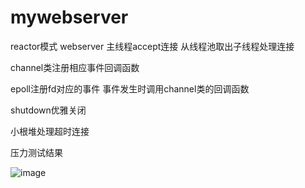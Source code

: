 # mywebserver
reactor模式 webserver
主线程accept连接  从线程池取出子线程处理连接

channel类注册相应事件回调函数

epoll注册fd对应的事件 事件发生时调用channel类的回调函数

shutdown优雅关闭

小根堆处理超时连接

压力测试结果

![image](https://github.com/zzssee5432/mywebserver/blob/master/image/2021-08-08%2010-04-46%20%E7%9A%84%E5%B1%8F%E5%B9%95%E6%88%AA%E5%9B%BE.png)
